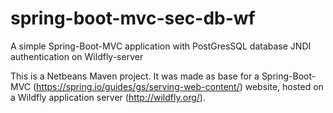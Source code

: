 # spring-boot-mvc-sec-db-wf
A simple Spring-Boot-MVC application with PostGresSQL database JNDI authentication on Wildfly-server

This is a Netbeans Maven project.
It was made as base for a Spring-Boot-MVC (https://spring.io/guides/gs/serving-web-content/) website, hosted on a Wildfly application server (http://wildfly.org/).
